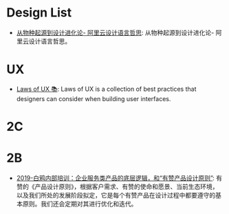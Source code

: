 # Design List

- [从物种起源到设计进化论- 阿里云设计语言哲思](https://mp.weixin.qq.com/s/5igGdK5B-UxiY64WDDFD2w): 从物种起源到设计进化论- 阿里云设计语言哲思。

# UX

- [Laws of UX 📚](https://lawsofux.com/): Laws of UX is a collection of best practices that designers can consider when building user interfaces.

# 2C

# 2B

- [2019-白鸦内部培训：企业服务类产品的底层逻辑，和“有赞产品设计原则”](https://mp.weixin.qq.com/s/-kLQPDU-9337mN1ebjuYqA): 有赞的《产品设计原则》，根据客户需求、有赞的使命和愿景、当前生态环境，以及我们所处的发展阶段拟定，它是每个有赞产品在设计过程中都要遵守的基本原则。我们还会定期对其进行优化和迭代。
